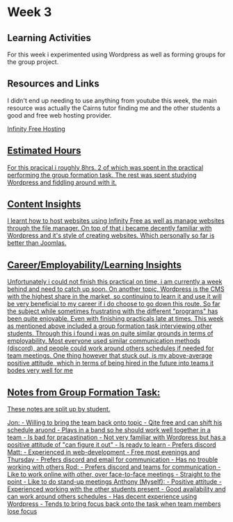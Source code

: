 <h1>Week 3</h1>
<h2>Learning Activities</h2>
<p>For this week i experimented using Wordpress as well as forming groups for the group project.</p>

<h2>Resources and Links</h2>
<p>I didn't end up needing to use anything from youtube this week, the main resource was actually the Cairns tutor finding me and the other students a good and free web hosting provider.</p>
<p><a href="https://www.infinityfree.net/">Infinity Free Hosting</p>

<h2>Estimated Hours</h2>
For this pracical i roughly 8hrs. 2 of which was spent in the practical performing the group formation task. The rest was spent studying Wordpress and fiddling around with it.

<h2>Content Insights</h2>
<p>I learnt how to host websites using Infinity Free as well as manage websites through the file manager. On top of that i became decently familiar with Wordpress and it's style of creating websites. Which personally so far is better than Joomlas.</p>

<h2>Career/Employability/Learning Insights</h2>
<p>Unfortunately i could not finish this practical on time, i am currently a week behind and need to catch up soon. On another topic, Wordpress is the CMS with the highest share in the market, so continuing to learn it and use it will be very beneficial to my career if i do choose to go down this route. So far the subject while sometimes frustrating with the different "programs" has been quite enjoyable. Even with finishing practicals late at times. This week as mentioned above included a group formation task interviewing other students. Through this i found i was on quite similar grounds in terms of employability. Most everyone used similar communication methods (discord), and people could work around others schedules if needed for team meetings. One thing however that stuck out, is my above-average positive attitude, which in terms of being hired in the future into teams it bodes very well for me</p>

<h2>Notes from Group Formation Task:</h2>
<p>These notes are split up by student.</p>
<p>
Jon:
 - Willing to bring the team back onto topic
 - Qite free and can shift his schedule aruond
 - Plays in a band so he should work well together in a team
 - Is bad for pracastination
 - Not very familiar with Wordpress but has a positive attitude of "can figure it out"
 - Is ready to learn
 - Prefers discord
Matt:
 - Experienced in web-development
 - Free most evenings and Thursday
 - Prefers discord and email for communication
 - Has no trouble working with others
Rod:
 - Prefers discord and teams for communication
 - Like to work online with other, over face-to-face meetings
 - Straight to the point
 - Like to do stand-up meetings
Anthony (Myself):
 - Positive attitude
 - Experienced working with the other students present
 - Good availability and can work around others schedules
 - Has decent experience using Wordpress
 - Tends to bring focus back onto the task when team members lose focus
</p>
